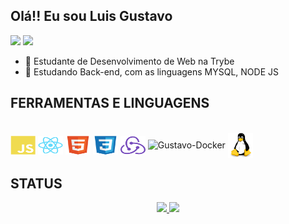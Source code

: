 ## Olá!! Eu sou Luis Gustavo
<a href="https://www.linkedin.com/in/luis-gustavo-24a561218" target="_blank"><img src="https://img.shields.io/badge/-LinkedIn-%230077B5?style=for-the-badge&logo=linkedin&logoColor=white" target="_blank"></a> 
 <a href="https://instagram.com/gustavomello9" target="_blank"><img src="https://img.shields.io/badge/-Instagram-%23E4405F?style=for-the-badge&logo=instagram&logoColor=white" target="_blank"></a>

- 🌱 Estudante de Desenvolvimento de Web na Trybe
- 🌱 Estudando Back-end, com as linguagens MYSQL, NODE JS

## FERRAMENTAS E LINGUAGENS

<div style="display: inline_block"><br>
  <img align="center" alt="Gustavo-Js" height="30" width="40" src="https://raw.githubusercontent.com/devicons/devicon/master/icons/javascript/javascript-plain.svg">
  <img align="center" alt="Gustavo-React" height="30" width="40" src="https://raw.githubusercontent.com/devicons/devicon/master/icons/react/react-original.svg">
  <img align="center" alt="Gustavo-HTML" height="30" width="40" src="https://raw.githubusercontent.com/devicons/devicon/master/icons/html5/html5-original.svg">
  <img align="center" alt="Gustavo-CSS" height="30" width="40" src="https://raw.githubusercontent.com/devicons/devicon/master/icons/css3/css3-original.svg">
  <img align="center" src="https://raw.githubusercontent.com/devicons/devicon/master/icons/redux/redux-original.svg" alt="Gustavo-redux" width="40" height="30"/>
  <img align="center" alt="Gustavo-Docker" height="30" width="40" src="https://cdn.jsdelivr.net/gh/devicons/devicon/icons/docker/docker-original-wordmark.svg" /> 
 <img align="center" src="https://raw.githubusercontent.com/devicons/devicon/master/icons/linux/linux-original.svg" alt="Gustavo-linux" width="40" height="40"/>
</div>

## STATUS

<div align="center">
  <a href="https://github.com/L-gustavo">
  <img height="180em" src="https://github-readme-stats.vercel.app/api?username=L-gustavo&show_icons=true&theme=dracula&include_all_commits=true&count_private=true"/>
  <img height="180em" src="https://github-readme-stats.vercel.app/api/top-langs/?username=L-gustavo&layout=compact&langs_count=7&theme=dracula"/>
</div>
